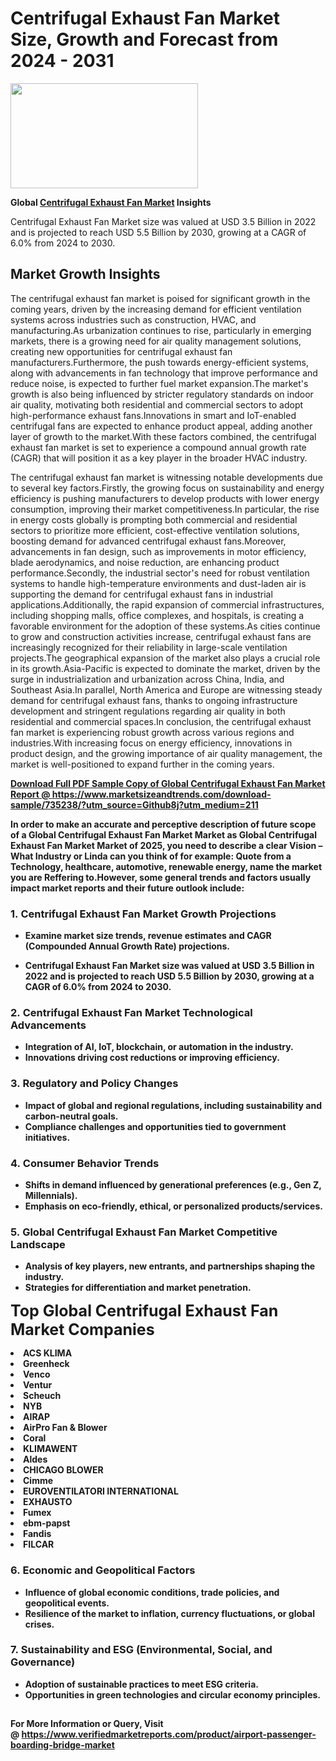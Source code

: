<H1>Centrifugal Exhaust Fan Market Size, Growth and Forecast from 2024 - 2031</H1><img class="aligncenter size-medium wp-image-584254" src="https://thirdeyenews.in/wp-content/uploads/2024/09/Global-Market-Research-300x168.jpeg" alt="" width="300" height="168" /><p><strong>Global&nbsp;<a href="https://www.marketsizeandtrends.com/download-sample/735238/?utm_source=Github8j?utm_medium=211">Centrifugal Exhaust Fan Market</a> Insights</strong></p><p>Centrifugal Exhaust Fan Market size was valued at USD 3.5 Billion in 2022 and is projected to reach USD 5.5 Billion by 2030, growing at a CAGR of 6.0% from 2024 to 2030.</p><p><h2>Market Growth Insights</h2> <p>The centrifugal exhaust fan market is poised for significant growth in the coming years, driven by the increasing demand for efficient ventilation systems across industries such as construction, HVAC, and manufacturing.As urbanization continues to rise, particularly in emerging markets, there is a growing need for air quality management solutions, creating new opportunities for centrifugal exhaust fan manufacturers.Furthermore, the push towards energy-efficient systems, along with advancements in fan technology that improve performance and reduce noise, is expected to further fuel market expansion.The market's growth is also being influenced by stricter regulatory standards on indoor air quality, motivating both residential and commercial sectors to adopt high-performance exhaust fans.Innovations in smart and IoT-enabled centrifugal fans are expected to enhance product appeal, adding another layer of growth to the market.With these factors combined, the centrifugal exhaust fan market is set to experience a compound annual growth rate (CAGR) that will position it as a key player in the broader HVAC industry.</p> <p><strong><a href="#"></a></strong></p> <p>The centrifugal exhaust fan market is witnessing notable developments due to several key factors.Firstly, the growing focus on sustainability and energy efficiency is pushing manufacturers to develop products with lower energy consumption, improving their market competitiveness.In particular, the rise in energy costs globally is prompting both commercial and residential sectors to prioritize more efficient, cost-effective ventilation solutions, boosting demand for advanced centrifugal exhaust fans.Moreover, advancements in fan design, such as improvements in motor efficiency, blade aerodynamics, and noise reduction, are enhancing product performance.Secondly, the industrial sector's need for robust ventilation systems to handle high-temperature environments and dust-laden air is supporting the demand for centrifugal exhaust fans in industrial applications.Additionally, the rapid expansion of commercial infrastructures, including shopping malls, office complexes, and hospitals, is creating a favorable environment for the adoption of these systems.As cities continue to grow and construction activities increase, centrifugal exhaust fans are increasingly recognized for their reliability in large-scale ventilation projects.The geographical expansion of the market also plays a crucial role in its growth.Asia-Pacific is expected to dominate the market, driven by the surge in industrialization and urbanization across China, India, and Southeast Asia.In parallel, North America and Europe are witnessing steady demand for centrifugal exhaust fans, thanks to ongoing infrastructure development and stringent regulations regarding air quality in both residential and commercial spaces.In conclusion, the centrifugal exhaust fan market is experiencing robust growth across various regions and industries.With increasing focus on energy efficiency, innovations in product design, and the growing importance of air quality management, the market is well-positioned to expand further in the coming years.</p> <p><strong><a href="#"></p><p><span class=""><strong>Download Full PDF Sample Copy of Global Centrifugal Exhaust Fan Market Report</strong> @ <a href="https://www.marketsizeandtrends.com/download-sample/735238/?utm_source=Github8j?utm_medium=211" target="_blank">https://www.marketsizeandtrends.com/download-sample/735238/?utm_source=Github8j?utm_medium=211</a></span></p><p>In order to make an accurate and perceptive description of future scope of a Global&nbsp;Centrifugal Exhaust Fan Market Market as Global&nbsp;Centrifugal Exhaust Fan Market Market of 2025, you need to describe a clear Vision &ndash; What Industry or Linda can you think of for example: Quote from a Technology, healthcare, automotive, renewable energy, name the market you are Reffering to.However, some general trends and factors usually impact market reports and their future outlook include:</p><h3>1.&nbsp;<strong>Centrifugal Exhaust Fan Market Growth Projections</strong></h3><ul><li>Examine market size trends, revenue estimates and CAGR (Compounded Annual Growth Rate) projections.</li><li><p>Centrifugal Exhaust Fan Market size was valued at USD 3.5 Billion in 2022 and is projected to reach USD 5.5 Billion by 2030, growing at a CAGR of 6.0% from 2024 to 2030.</p></li></ul><h3>2.&nbsp;<strong>Centrifugal Exhaust Fan Market Technological Advancements</strong></h3><ul><li>Integration of AI, IoT, blockchain, or automation in the industry.</li><li>Innovations driving cost reductions or improving efficiency.</li></ul><h3>3.&nbsp;<strong>Regulatory and Policy Changes</strong></h3><ul><li>Impact of global and regional regulations, including sustainability and carbon-neutral goals.</li><li>Compliance challenges and opportunities tied to government initiatives.</li></ul><h3>4.&nbsp;<strong>Consumer Behavior Trends</strong></h3><ul><li>Shifts in demand influenced by generational preferences (e.g., Gen Z, Millennials).</li><li>Emphasis on eco-friendly, ethical, or personalized products/services.</li></ul><h3>5.&nbsp;<strong>Global Centrifugal Exhaust Fan Market Competitive Landscape</strong></h3><ul><li>Analysis of key players, new entrants, and partnerships shaping the industry.</li><li>Strategies for differentiation and market penetration.</li></ul><p data-pm-slice="1 1 []"><span style="color: inherit; font-family: inherit; font-size: 25px;">Top Global Centrifugal Exhaust Fan Market Companies</span></p><div class="" data-test-id=""><p><li>ACS KLIMA</li><li> Greenheck</li><li> Venco</li><li> Ventur</li><li> Scheuch</li><li> NYB</li><li> AIRAP</li><li> AirPro Fan & Blower</li><li> Coral</li><li> KLIMAWENT</li><li> Aldes</li><li> CHICAGO BLOWER</li><li> Cimme</li><li> EUROVENTILATORI INTERNATIONAL</li><li> EXHAUSTO</li><li> Fumex</li><li> ebm-papst</li><li> Fandis</li><li> FILCAR</li></p></div><h3>6.&nbsp;<strong>Economic and Geopolitical Factors</strong></h3><ul><li>Influence of global economic conditions, trade policies, and geopolitical events.</li><li>Resilience of the market to inflation, currency fluctuations, or global crises.</li></ul><h3>7.&nbsp;<strong>Sustainability and ESG (Environmental, Social, and Governance)</strong></h3><ul><li>Adoption of sustainable practices to meet ESG criteria.</li><li>Opportunities in green technologies and circular economy principles.</li></ul><h2><strong style="font-size: 14px;">For More Information or Query, Visit @&nbsp;</strong><a style="background-color: #ffffff; font-size: 14px;" href="https://www.marketsizeandtrends.com/report/centrifugal-exhaust-fan-market/" target="_blank">https://www.verifiedmarketreports.com/product/airport-passenger-boarding-bridge-market</a></h2>